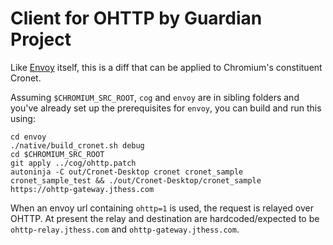 # Client for OHTTP by Guardian Project

Like [Envoy](https://github.com/greatfire/envoy) itself, this is a diff that can be applied to Chromium's constituent Cronet.

Assuming `$CHROMIUM_SRC_ROOT`, `cog` and `envoy` are in sibling folders and you've already set up the prerequisites for `envoy`, you can build and run this using:

```
cd envoy
./native/build_cronet.sh debug
cd $CHROMIUM_SRC_ROOT
git apply ../cog/ohttp.patch
autoninja -C out/Cronet-Desktop cronet cronet_sample cronet_sample_test && ./out/Cronet-Desktop/cronet_sample https://ohttp-gateway.jthess.com
```

When an envoy url containing `ohttp=1` is used, the request is relayed over OHTTP.  At present the relay and destination are hardcoded/expected to be `ohttp-relay.jthess.com` and `ohttp-gateway.jthess.com`.